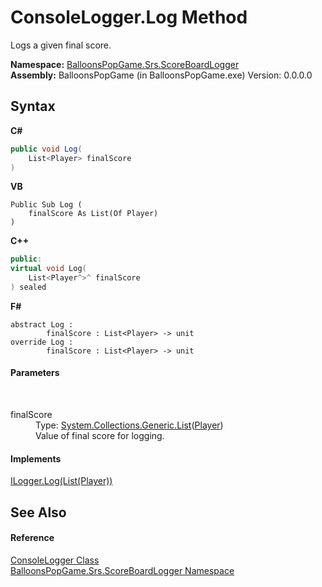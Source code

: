 # ConsoleLogger.Log Method 
 

Logs a given final score.

**Namespace:**&nbsp;<a href="908f3a66-d727-6b92-7dd8-030ce9781591">BalloonsPopGame.Srs.ScoreBoardLogger</a><br />**Assembly:**&nbsp;BalloonsPopGame (in BalloonsPopGame.exe) Version: 0.0.0.0

## Syntax

**C#**<br />
``` C#
public void Log(
	List<Player> finalScore
)
```

**VB**<br />
``` VB
Public Sub Log ( 
	finalScore As List(Of Player)
)
```

**C++**<br />
``` C++
public:
virtual void Log(
	List<Player^>^ finalScore
) sealed
```

**F#**<br />
``` F#
abstract Log : 
        finalScore : List<Player> -> unit 
override Log : 
        finalScore : List<Player> -> unit 
```


#### Parameters
&nbsp;<dl><dt>finalScore</dt><dd>Type: <a href="http://msdn2.microsoft.com/en-us/library/6sh2ey19" target="_blank">System.Collections.Generic.List</a>(<a href="a28fb4ed-16fe-c791-b9f5-7b11f11b6dbd">Player</a>)<br />Value of final score for logging.</dd></dl>

#### Implements
<a href="0a5bdf85-7cde-3168-b778-e3a7801dbff1">ILogger.Log(List(Player))</a><br />

## See Also


#### Reference
<a href="b2c85992-4c53-455f-ebe3-652eae01b067">ConsoleLogger Class</a><br /><a href="908f3a66-d727-6b92-7dd8-030ce9781591">BalloonsPopGame.Srs.ScoreBoardLogger Namespace</a><br />